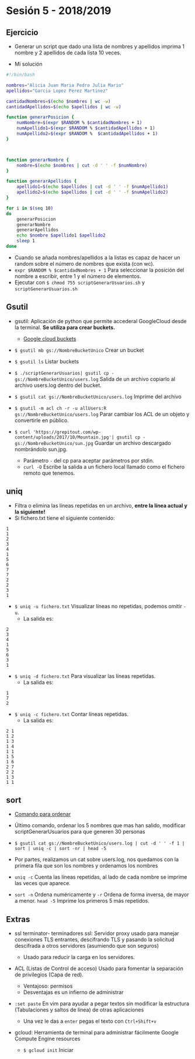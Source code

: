 # Sesión 5 - 2018/2019


## Ejercicio

- Generar un script que dado una lista de nombres y apellidos imprima 1 nombre y 2 apellidos de cada lista 10 veces.

- Mi solución

```bash
#!/bin/bash

nombres="Alicia Juan Maria Pedro Julia Mario"
apellidos="Garcia Lopez Perez Martinez"

cantidadNombres=$(echo $nombres | wc -w)
cantidadApellidos=$(echo $apellidos | wc -w)

function generarPosicion {
	numNombre=$(expr $RANDOM % $cantidadNombres + 1)
	numApellido1=$(expr $RANDOM % $cantidadApellidos + 1)
	numApellido2=$(expr $RANDOM %  $cantidadApellidos + 1)
}



function generarNombre {
	nombre=$(echo $nombres | cut -d ' ' -f $numNombre)
}

function generarApellidos {
	apellido1=$(echo $apellidos | cut -d ' ' -f $numApellido1)
	apellido2=$(echo $apellidos | cut -d ' ' -f $numApellido2)
}

for i in $(seq 10)
do
	generarPosicion
	generarNombre
	generarApellidos
	echo $nombre $apellido1 $apellido2
	sleep 1
done

```

- Cuando se añada nombres/apellidos a la listas es capaz de hacer un random sobre el número de nombres que exista (con wc).
- `expr $RANDOM % $cantidadNombres + 1` Para seleccionar la posición del nombre a escribir, entre 1 y el número de elementos.
- Ejecutar con `$ chmod 755 scriptGenerarUsuarios.sh` y `scriptGenerarUsuarios.sh`


## Gsutil

- gsutil: Aplicación de python que permite accederal GoogleCloud desde la terminal. __Se utiliza para crear buckets.__
    - [Google cloud buckets](https://cloud.google.com/storage/docs/json_api/v1/buckets)

- `$ gsutil mb gs://NombreBucketUnico` Crear un bucket 
- `$ gsutil ls` Listar buckets
- `$ ./scriptGenerarUsuarios| gsutil cp - gs://NombreBucketUnico/users.log` Salida de un archivo copiarlo al archivo users.log dentro del bucket.
- `$ gsutil cat gs://NombreBucketUnico/users.log` Imprime del archivo
- `$ gsutil -m acl ch -r -u allUsers:R gs://NombreBucketUnico/users.log` Parar cambiar los ACL de un objeto y convertirle en público.

- `$ curl 'https://grepitout.com/wp-content/uploads/2017/10/Mountain.jpg'| gsutil cp - gs://NombreBucketUnico/sun.jpg` Guardar un archivo descargado nombrándolo sun.jpg.
    - Parámetro `-` del cp para aceptar parámetros por stdin.
    - `curl -O` Escribe la salida a un fichero local llamado como el fichero remoto que tenemos.


## uniq

- Filtra o elimina las líneas repetidas en un archivo, __entre la línea actual y la siguiente!__
- Si fichero.txt tiene el siguiente contenido:
```
1
1
2
3
4
1
5
6
7
7
2
2
3
1
```
- `$ uniq -u fichero.txt` Visualizar líneas no repetidas, podemos omitir `-u`.
    - La salida es:
```
2
3
4
1
5
6
3
1
```
- `$ uniq -d fichero.txt` Para visualizar las líneas repetidas.
    - La salida es:
```
1
7
2
```
- `$ uniq -c fichero.txt` Contar líneas repetidas.
    - La salida es:
```
2 1
1 2
1 3
1 4
1 1
1 5
1 6
2 7
2 2
1 3
1 1
```

## sort


- [Comando para ordenar](https://github.com/KevinLiebergen/Administracion-ssoo/blob/master/sesion2.mkd)

- Último comando, ordenar los 5 nombres que mas han salido, modificar scriptGenerarUsuarios para que generen 30 personas

- `$ gsutil cat gs://NombreBucketUnico/users.log | cut -d ' ' -f 1 | sort | uniq -c | sort -nr | head -5`

- Por partes, realizamos un cat sobre users.log, nos quedamos con la primera fila que son los nombres y ordenamos los nombres
- `uniq -c` Cuenta las líneas repetidas, al lado de cada nombre se imprime las veces que aparece.
- `sort -n` Ordena numéricamente y `-r` Ordena de forma inversa, de mayor a menor. `head -5` Imprime los primeros 5 más repetidos.

## Extras

- ssl terminator- terminadores ssl: Servidor proxy usado para manejar conexiones TLS entrantes, descifrando TLS y pasando la solicitud descifrada a otros servidores (asumiendo que son seguros)
    - Usado para reducir la carga en los servidores.

- ACL (Listas de Control de acceso) Usado para fomentar la separación de privilegios (Capa de red).
    - Ventajoso: permisos
    - Desventajas es un infierno de administrar

- `:set paste` En vim para ayudar a pegar textos sin modificar la estructura (Tabulaciones y saltos de línea) de otras aplicaciones
    - Una vez le das a `enter` pegas el texto con `Ctrl+Shift+v`

- gcloud: Herramienta de terminal para administrar fácilmente Google Compute Engine resources
    - `$ gcloud init` Iniciar
